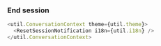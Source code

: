 ### End session

```js
<util.ConversationContext theme={util.theme}>
  <ResetSessionNotification i18n={util.i18n} />
</util.ConversationContext>
```
